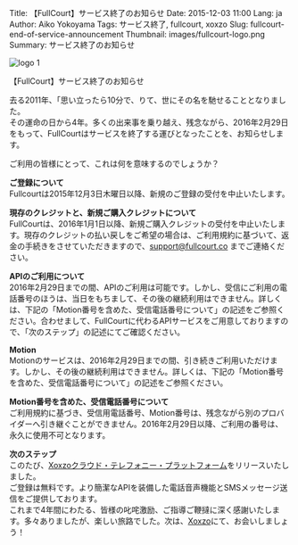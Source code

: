 Title: 【FullCourt】サービス終了のお知らせ
Date: 2015-12-03 11:00
Lang: ja
Author: Aiko Yokoyama
Tags: サービス終了, fullcourt, xoxzo
Slug: fullcourt-end-of-service-announcement
Thumbnail: images/fullcourt-logo.png
Summary: サービス終了のお知らせ

![logo 1]({filename}/images/fullcourt-logo.png)

【FullCourt】サービス終了のお知らせ

去る2011年、「思い立ったら10分で、りて、世にその名を馳せることとなりました。  
その運命の日から4年。多くの出来事を乗り越え、残念ながら、2016年2月29日をもって、FullCourtはサービスを終了する運びとなったことを、お知らせします。

ご利用の皆様にとって、これは何を意味するのでしょうか？

**ご登録について**  
Fullcourtは2015年12月3日木曜日以降、新規のご登録の受付を中止いたします。

**現存のクレジットと、新規ご購入クレジットについて**  
FullCourtは、2016年1月1日以降、新規ご購入クレジットの受付を中止いたします。現存のクレジットの払い戻しをご希望の場合は、ご利用規約に基づいて、返金の手続きをさせていただきますので、<support@fullcourt.co>
までご連絡ください。

**APIのご利用について**  
2016年2月29日までの間、APIのご利用は可能です。しかし、受信にご利用の電話番号のほうは、当日をもちまして、その後の継続利用はできません。詳しくは、下記の「Motion番号を含めた、受信電話番号について」の記述をご参照ください。合わせまして、FullCourtに代わるAPIサービスをご用意しておりますので、「次のステップ」の記述にてご確認ください。

**Motion**  
Motionのサービスは、2016年2月29日までの間、引き続きご利用いただけます。しかし、その後の継続利用はできません。詳しくは、下記の「Motion番号を含めた、受信電話番号について」の記述をご参照ください。

**Motion番号を含めた、受信電話番号について**  
ご利用規約に基づき、受信用電話番号、Motion番号は、残念ながら別のプロバイダーへ引き継ぐことができません。2016年2月29日以降、ご利用の番号は、永久に使用不可となります。

**次のステップ**  
このたび、[Xoxzoクラウド・テレフォニー・プラットフォーム](https://www.xoxzo.com/ja/)をリリースいたしました。  
ご登録は無料です。より簡潔なAPIを装備した電話音声機能とSMSメッセージ送信をご提供しております。  
これまで4年間にわたる、皆様の叱咤激励、ご指導ご鞭撻に深く感謝いたします。多々ありましたが、楽しい旅路でした。次は、[Xoxzo](https://www.xoxzo.com/ja/)にて、お会いしましょう！

 
